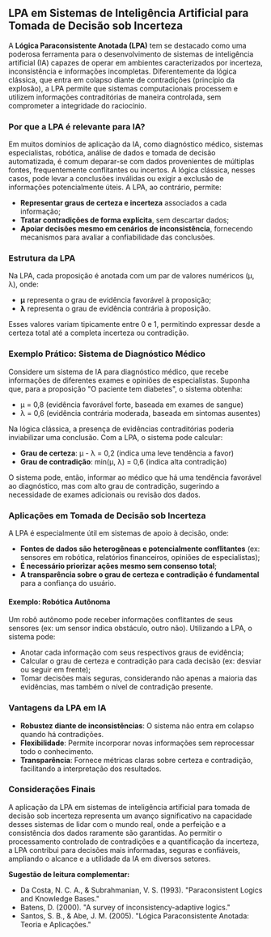
## LPA em Sistemas de Inteligência Artificial para Tomada de Decisão sob Incerteza

A **Lógica Paraconsistente Anotada (LPA)** tem se destacado como uma poderosa ferramenta para o desenvolvimento de sistemas de inteligência artificial (IA) capazes de operar em ambientes caracterizados por incerteza, inconsistência e informações incompletas. Diferentemente da lógica clássica, que entra em colapso diante de contradições (princípio da explosão), a LPA permite que sistemas computacionais processem e utilizem informações contraditórias de maneira controlada, sem comprometer a integridade do raciocínio.

### Por que a LPA é relevante para IA?

Em muitos domínios de aplicação da IA, como diagnóstico médico, sistemas especialistas, robótica, análise de dados e tomada de decisão automatizada, é comum deparar-se com dados provenientes de múltiplas fontes, frequentemente conflitantes ou incertos. A lógica clássica, nesses casos, pode levar a conclusões inválidas ou exigir a exclusão de informações potencialmente úteis. A LPA, ao contrário, permite:

- **Representar graus de certeza e incerteza** associados a cada informação;
- **Tratar contradições de forma explícita**, sem descartar dados;
- **Apoiar decisões mesmo em cenários de inconsistência**, fornecendo mecanismos para avaliar a confiabilidade das conclusões.

### Estrutura da LPA

Na LPA, cada proposição é anotada com um par de valores numéricos (μ, λ), onde:

- **μ** representa o grau de evidência favorável à proposição;
- **λ** representa o grau de evidência contrária à proposição.

Esses valores variam tipicamente entre 0 e 1, permitindo expressar desde a certeza total até a completa incerteza ou contradição.

### Exemplo Prático: Sistema de Diagnóstico Médico

Considere um sistema de IA para diagnóstico médico, que recebe informações de diferentes exames e opiniões de especialistas. Suponha que, para a proposição "O paciente tem diabetes", o sistema obtenha:

- μ = 0,8 (evidência favorável forte, baseada em exames de sangue)
- λ = 0,6 (evidência contrária moderada, baseada em sintomas ausentes)

Na lógica clássica, a presença de evidências contraditórias poderia inviabilizar uma conclusão. Com a LPA, o sistema pode calcular:

- **Grau de certeza**: μ - λ = 0,2 (indica uma leve tendência a favor)
- **Grau de contradição**: min(μ, λ) = 0,6 (indica alta contradição)

O sistema pode, então, informar ao médico que há uma tendência favorável ao diagnóstico, mas com alto grau de contradição, sugerindo a necessidade de exames adicionais ou revisão dos dados.

### Aplicações em Tomada de Decisão sob Incerteza

A LPA é especialmente útil em sistemas de apoio à decisão, onde:

- **Fontes de dados são heterogêneas e potencialmente conflitantes** (ex: sensores em robótica, relatórios financeiros, opiniões de especialistas);
- **É necessário priorizar ações mesmo sem consenso total**;
- **A transparência sobre o grau de certeza e contradição é fundamental** para a confiança do usuário.

#### Exemplo: Robótica Autônoma

Um robô autônomo pode receber informações conflitantes de seus sensores (ex: um sensor indica obstáculo, outro não). Utilizando a LPA, o sistema pode:

- Anotar cada informação com seus respectivos graus de evidência;
- Calcular o grau de certeza e contradição para cada decisão (ex: desviar ou seguir em frente);
- Tomar decisões mais seguras, considerando não apenas a maioria das evidências, mas também o nível de contradição presente.

### Vantagens da LPA em IA

- **Robustez diante de inconsistências**: O sistema não entra em colapso quando há contradições.
- **Flexibilidade**: Permite incorporar novas informações sem reprocessar todo o conhecimento.
- **Transparência**: Fornece métricas claras sobre certeza e contradição, facilitando a interpretação dos resultados.

### Considerações Finais

A aplicação da LPA em sistemas de inteligência artificial para tomada de decisão sob incerteza representa um avanço significativo na capacidade desses sistemas de lidar com o mundo real, onde a perfeição e a consistência dos dados raramente são garantidas. Ao permitir o processamento controlado de contradições e a quantificação da incerteza, a LPA contribui para decisões mais informadas, seguras e confiáveis, ampliando o alcance e a utilidade da IA em diversos setores.

**Sugestão de leitura complementar:**  
- Da Costa, N. C. A., & Subrahmanian, V. S. (1993). "Paraconsistent Logics and Knowledge Bases."  
- Batens, D. (2000). "A survey of inconsistency-adaptive logics."  
- Santos, S. B., & Abe, J. M. (2005). "Lógica Paraconsistente Anotada: Teoria e Aplicações."

